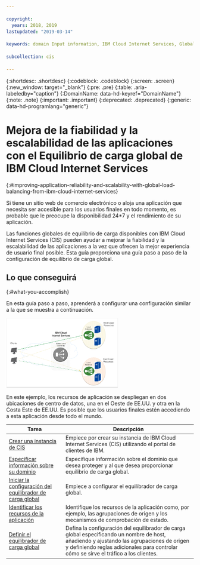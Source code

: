 ```yaml
---

copyright:
  years: 2018, 2019
lastupdated: "2019-03-14"

keywords: domain Input information, IBM Cloud Internet Services, Global Load balancing

subcollection: cis

---
```



{:shortdesc: .shortdesc}
{:codeblock: .codeblock}
{:screen: .screen}
{:new_window: target="_blank"}
{:pre: .pre}
{:table: .aria-labeledby="caption"}
{:DomainName: data-hd-keyref="DomainName"}
{:note: .note}
{:important: .important}
{:deprecated: .deprecated}
{:generic: data-hd-programlang="generic"}

# Mejora de la fiabilidad y la escalabilidad de las aplicaciones con el Equilibrio de carga global de IBM Cloud Internet Services
{:#improving-application-reliability-and-scalability-with-global-load-balancing-from-ibm-cloud-internet-services}

Si tiene un sitio web de comercio electrónico o aloja una aplicación que necesita ser accesible para los usuarios finales en todo momento, es probable que le preocupe la disponibilidad 24*7 y el rendimiento de su aplicación. 

Las funciones globales de equilibrio de carga disponibles con IBM Cloud Internet Services (CIS) pueden ayudar a mejorar la fiabilidad y la escalabilidad de las aplicaciones a la vez que ofrecen la mejor experiencia de usuario final posible. Esta guía proporciona una guía paso a paso de la configuración de equilibrio de carga global.  

## Lo que conseguirá
{:#what-you-accomplish}

En esta guía paso a paso, aprenderá a configurar una configuración similar a la que se muestra a continuación.

<img src="images/reliability1.png" alt="dibujo" style="width: 300px;"/>

En este ejemplo, los recursos de aplicación se despliegan en dos ubicaciones de centro de datos, una en el Oeste de EE.UU. y otra en la Costa Este de EE.UU. Es posible que los usuarios finales estén accediendo a esta aplicación desde todo el mundo. 

Tarea  | Descripción
------------- | -------------
[Crear una instancia de CIS](/docs/infrastructure/cis?topic=cis-create-your-ibm-cloud-internet-services-cis-instance) | Empiece por crear su instancia de IBM Cloud Internet Services (CIS) utilizando el portal de clientes de IBM.|
[Especificar información sobre su dominio](/docs/infrastructure/cis?topic=cis-input-information-about-your-domain) | Especifique información sobre el dominio que desea proteger y al que desea proporcionar equilibrio de carga global.
[Iniciar la configuración del equilibrador de carga global](/docs/infrastructure/cis?topic=cis-begin-global-load-balancer-configuration) | Empiece a configurar el equilibrador de carga global.
[Identificar los recursos de la aplicación](/docs/infrastructure/cis?topic=cis-identify-your-application-resources) | Identifique los recursos de la aplicación como, por ejemplo, las agrupaciones de origen y los mecanismos de comprobación de estado.
[Definir el equilibrador de carga global](/docs/infrastructure/cis?topic=cis-define-the-global-load-balancer) | Defina la configuración del equilibrador de carga global especificando un nombre de host, añadiendo y ajustando las agrupaciones de origen y definiendo reglas adicionales para controlar cómo se sirve el tráfico a los clientes.
